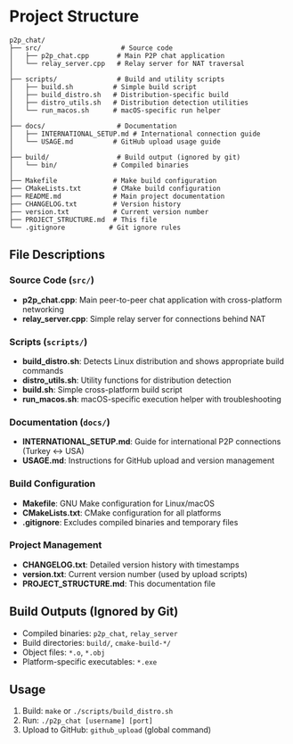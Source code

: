 # Project Structure

```
p2p_chat/
├── src/                    # Source code
│   ├── p2p_chat.cpp       # Main P2P chat application
│   └── relay_server.cpp   # Relay server for NAT traversal
│
├── scripts/               # Build and utility scripts
│   ├── build.sh          # Simple build script
│   ├── build_distro.sh   # Distribution-specific build
│   ├── distro_utils.sh   # Distribution detection utilities
│   └── run_macos.sh      # macOS-specific run helper
│
├── docs/                  # Documentation
│   ├── INTERNATIONAL_SETUP.md # International connection guide
│   └── USAGE.md          # GitHub upload usage guide
│
├── build/                 # Build output (ignored by git)
│   └── bin/              # Compiled binaries
│
├── Makefile              # Make build configuration
├── CMakeLists.txt        # CMake build configuration
├── README.md             # Main project documentation
├── CHANGELOG.txt         # Version history
├── version.txt           # Current version number
├── PROJECT_STRUCTURE.md  # This file
└── .gitignore           # Git ignore rules
```

## File Descriptions

### Source Code (`src/`)
- **p2p_chat.cpp**: Main peer-to-peer chat application with cross-platform networking
- **relay_server.cpp**: Simple relay server for connections behind NAT

### Scripts (`scripts/`)
- **build_distro.sh**: Detects Linux distribution and shows appropriate build commands
- **distro_utils.sh**: Utility functions for distribution detection  
- **build.sh**: Simple cross-platform build script
- **run_macos.sh**: macOS-specific execution helper with troubleshooting

### Documentation (`docs/`)
- **INTERNATIONAL_SETUP.md**: Guide for international P2P connections (Turkey ↔ USA)
- **USAGE.md**: Instructions for GitHub upload and version management

### Build Configuration
- **Makefile**: GNU Make configuration for Linux/macOS
- **CMakeLists.txt**: CMake configuration for all platforms
- **.gitignore**: Excludes compiled binaries and temporary files

### Project Management
- **CHANGELOG.txt**: Detailed version history with timestamps
- **version.txt**: Current version number (used by upload scripts)
- **PROJECT_STRUCTURE.md**: This documentation file

## Build Outputs (Ignored by Git)
- Compiled binaries: `p2p_chat`, `relay_server`
- Build directories: `build/`, `cmake-build-*/`
- Object files: `*.o`, `*.obj`
- Platform-specific executables: `*.exe`

## Usage
1. Build: `make` or `./scripts/build_distro.sh`
2. Run: `./p2p_chat [username] [port]`
3. Upload to GitHub: `github_upload` (global command)
